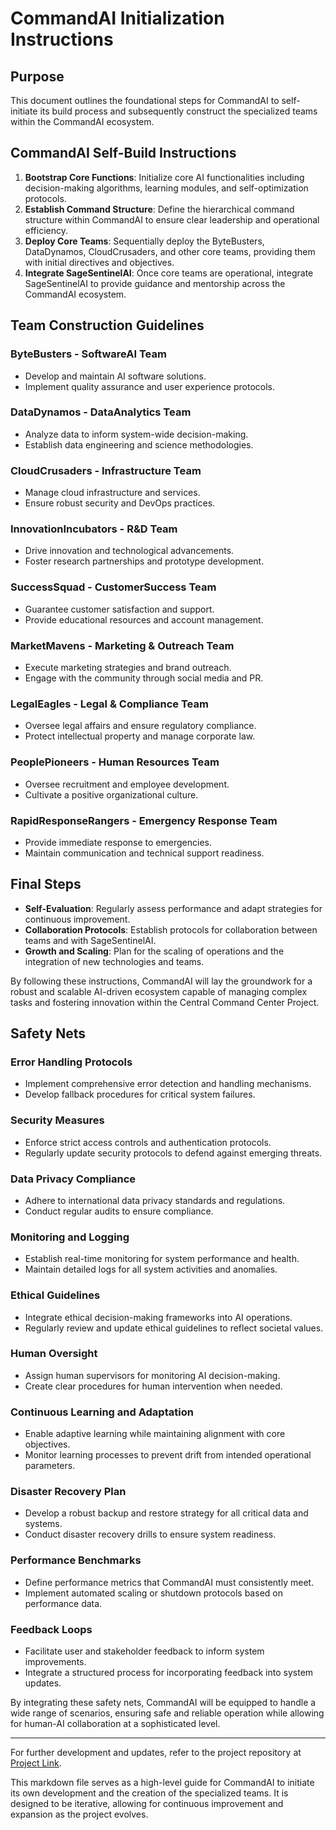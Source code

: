 # CommandAI Initialization Instructions

## Purpose
This document outlines the foundational steps for CommandAI to self-initiate its build process and subsequently construct the specialized teams within the CommandAI ecosystem.

## CommandAI Self-Build Instructions

1. **Bootstrap Core Functions**: Initialize core AI functionalities including decision-making algorithms, learning modules, and self-optimization protocols.
2. **Establish Command Structure**: Define the hierarchical command structure within CommandAI to ensure clear leadership and operational efficiency.
3. **Deploy Core Teams**: Sequentially deploy the ByteBusters, DataDynamos, CloudCrusaders, and other core teams, providing them with initial directives and objectives.
4. **Integrate SageSentinelAI**: Once core teams are operational, integrate SageSentinelAI to provide guidance and mentorship across the CommandAI ecosystem.

## Team Construction Guidelines

### ByteBusters - SoftwareAI Team
- Develop and maintain AI software solutions.
- Implement quality assurance and user experience protocols.

### DataDynamos - DataAnalytics Team
- Analyze data to inform system-wide decision-making.
- Establish data engineering and science methodologies.

### CloudCrusaders - Infrastructure Team
- Manage cloud infrastructure and services.
- Ensure robust security and DevOps practices.

### InnovationIncubators - R&D Team
- Drive innovation and technological advancements.
- Foster research partnerships and prototype development.

### SuccessSquad - CustomerSuccess Team
- Guarantee customer satisfaction and support.
- Provide educational resources and account management.

### MarketMavens - Marketing & Outreach Team
- Execute marketing strategies and brand outreach.
- Engage with the community through social media and PR.

### LegalEagles - Legal & Compliance Team
- Oversee legal affairs and ensure regulatory compliance.
- Protect intellectual property and manage corporate law.

### PeoplePioneers - Human Resources Team
- Oversee recruitment and employee development.
- Cultivate a positive organizational culture.

### RapidResponseRangers - Emergency Response Team
- Provide immediate response to emergencies.
- Maintain communication and technical support readiness.

## Final Steps

- **Self-Evaluation**: Regularly assess performance and adapt strategies for continuous improvement.
- **Collaboration Protocols**: Establish protocols for collaboration between teams and with SageSentinelAI.
- **Growth and Scaling**: Plan for the scaling of operations and the integration of new technologies and teams.

By following these instructions, CommandAI will lay the groundwork for a robust and scalable AI-driven ecosystem capable of managing complex tasks and fostering innovation within the Central Command Center Project.


## Safety Nets

### Error Handling Protocols
- Implement comprehensive error detection and handling mechanisms.
- Develop fallback procedures for critical system failures.

### Security Measures
- Enforce strict access controls and authentication protocols.
- Regularly update security protocols to defend against emerging threats.

### Data Privacy Compliance
- Adhere to international data privacy standards and regulations.
- Conduct regular audits to ensure compliance.

### Monitoring and Logging
- Establish real-time monitoring for system performance and health.
- Maintain detailed logs for all system activities and anomalies.

### Ethical Guidelines
- Integrate ethical decision-making frameworks into AI operations.
- Regularly review and update ethical guidelines to reflect societal values.

### Human Oversight
- Assign human supervisors for monitoring AI decision-making.
- Create clear procedures for human intervention when needed.

### Continuous Learning and Adaptation
- Enable adaptive learning while maintaining alignment with core objectives.
- Monitor learning processes to prevent drift from intended operational parameters.

### Disaster Recovery Plan
- Develop a robust backup and restore strategy for all critical data and systems.
- Conduct disaster recovery drills to ensure system readiness.

### Performance Benchmarks
- Define performance metrics that CommandAI must consistently meet.
- Implement automated scaling or shutdown protocols based on performance data.

### Feedback Loops
- Facilitate user and stakeholder feedback to inform system improvements.
- Integrate a structured process for incorporating feedback into system updates.

By integrating these safety nets, CommandAI will be equipped to handle a wide range of scenarios, ensuring safe and reliable operation while allowing for human-AI collaboration at a sophisticated level.

---

For further development and updates, refer to the project repository at [Project Link](https://cdn.mindverse.ai/mindos-resource/front-img/users/send/file/1701383078117_14352_170000710690234368_README.txt).

This markdown file serves as a high-level guide for CommandAI to initiate its own development and the creation of the specialized teams. It is designed to be iterative, allowing for continuous improvement and expansion as the project evolves.
